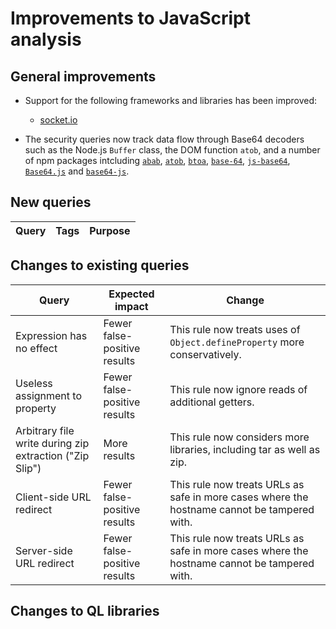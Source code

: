 # Improvements to JavaScript analysis

## General improvements

* Support for the following frameworks and libraries has been improved:
  - [socket.io](http://socket.io)

* The security queries now track data flow through Base64 decoders such as the Node.js `Buffer` class, the DOM function `atob`, and a number of npm packages intcluding [`abab`](https://www.npmjs.com/package/abab), [`atob`](https://www.npmjs.com/package/atob), [`btoa`](https://www.npmjs.com/package/btoa), [`base-64`](https://www.npmjs.com/package/base-64), [`js-base64`](https://www.npmjs.com/package/js-base64), [`Base64.js`](https://www.npmjs.com/package/Base64) and [`base64-js`](https://www.npmjs.com/package/base64-js).


## New queries

| **Query**                                     | **Tags**                                             | **Purpose**                                                                                                                                                                 |
|-----------------------------------------------|------------------------------------------------------|-----------------------------------------------------------------------------------------------------------------------------------------------------------------------------|

## Changes to existing queries

| **Query**                      | **Expected impact**          | **Change**                                                                |
|--------------------------------|------------------------------|---------------------------------------------------------------------------|
| Expression has no effect       | Fewer false-positive results | This rule now treats uses of `Object.defineProperty` more conservatively. |
| Useless assignment to property | Fewer false-positive results | This rule now ignore reads of additional getters. |
| Arbitrary file write during zip extraction ("Zip Slip") | More results | This rule now considers more libraries, including tar as well as zip. |
| Client-side URL redirect       | Fewer false-positive results | This rule now treats URLs as safe in more cases where the hostname cannot be tampered with. |
| Server-side URL redirect       | Fewer false-positive results | This rule now treats URLs as safe in more cases where the hostname cannot be tampered with. |

## Changes to QL libraries
